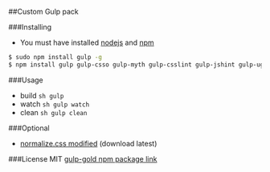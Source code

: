 ##Custom Gulp pack

###Installing
* You must have installed [nodejs](http://nodejs.org/) and [npm](https://www.npmjs.org/)

```sh
$ sudo npm install gulp -g
$ npm install gulp gulp-csso gulp-myth gulp-csslint gulp-jshint gulp-uglify gulp-imagemin gulp-rename gulp-concat gulp-plumber del gulp-sourcemaps --save-dev
```

###Usage
* build `sh gulp`
* watch `sh gulp watch`
* clean `sh gulp clean`

###Optional
* [normalize.css modified](https://github.com/ikeagold/normalize.css) (download latest)

###License
MIT
[gulp-gold npm package link](https://www.npmjs.org/package/gulp-gold)

